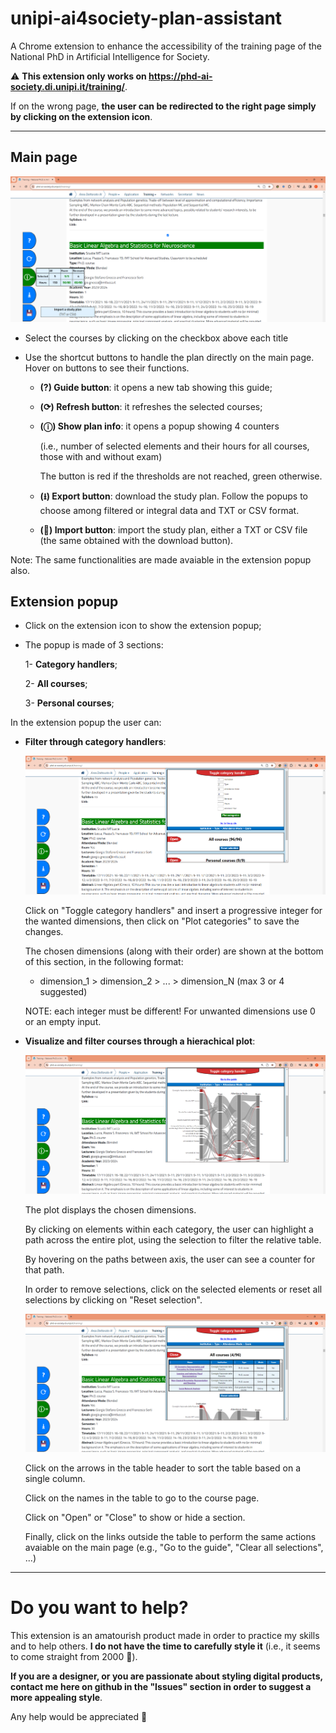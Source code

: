 # unipi-ai4society-plan-assistant

A Chrome extension to enhance the accessibility of the training page of the National PhD in Artificial Intelligence for Society.

:warning:
**This extension only works on https://phd-ai-society.di.unipi.it/training/**.

If on the wrong page, **the user can be redirected to the right page simply by clicking on the extension icon**.
_____
## Main page
![](https://github.com/FrancescoDiCursi/unipi-ai4society-plan-assistant/blob/main/preview%20imgs/img1.png?raw=true)

- Select the courses by clicking on the checkbox above each title
  
- Use the shortcut buttons to handle the plan directly on the main page. Hover on buttons to see their functions.
  
   - **(?) Guide button**: it opens a new tab showing this guide;
     
   - **(⟳) Refresh button**: it refreshes the selected courses;
     
   - **(ⓘ) Show plan info**: it opens a popup showing 4 counters

     (i.e., number of selected elements and their hours for all courses, those with and without exam)

     The button is red if the thresholds are not reached, green otherwise.

  - **(⭳) Export button**: download the study plan. Follow the popups to choose among filtered or integral data and TXT or CSV format.
    
  - **(💾) Import button**: import the study plan, either a TXT or CSV file (the same obtained with the download button).

Note: The same functionalities are made avaiable in the extension popup also.

## Extension popup
- Click on the extension icon to show the extension popup;
  
- The popup is made of 3 sections:
  
  1- **Category handlers**;
  
  2- **All courses**;
  
  3- **Personal courses**;
  
In the extension popup the user can:

  - **Filter through category handlers**:

    ![](https://github.com/FrancescoDiCursi/unipi-ai4society-plan-assistant/blob/main/preview%20imgs/img2.png?raw=true)

    Click on "Toggle category handlers" and insert a progressive integer for the wanted dimensions, then click on "Plot categories" to save the changes.

    The chosen dimensions (along with their order) are shown at the bottom of this section, in the following format:

       - dimension_1 > dimension_2 > ... > dimension_N (max 3 or 4 suggested)
  
    NOTE: each integer must be different! For unwanted dimensions use 0 or an empty input.

  - **Visualize and filter courses through a hierachical plot**:

    ![](https://github.com/FrancescoDiCursi/unipi-ai4society-plan-assistant/blob/main/preview%20imgs/img3.png?raw=true)

    The plot displays the chosen dimensions.

    By clicking on elements within each category, the user can highlight a path across the entire plot, using the selection to filter the relative table.

    By hovering on the paths between axis, the user can see a counter for that path.

    In order to remove selections, click on the selected elements or reset all selections by clicking on "Reset selection".

    ![](https://github.com/FrancescoDiCursi/unipi-ai4society-plan-assistant/blob/main/preview%20imgs/img4.png?raw=true)

    Click on the arrows in the table header to sort the table based on a single column.

    Click on the names in the table to go to the course page.

    Click on "Open" or "Close" to show or hide a section.

    Finally, click on the links outside the table to perform the same actions avaiable on the main page (e.g., "Go to the guide", "Clear all selections", ...) 
      
_____
# Do you want to help?

This extension is an amatourish product made in order to practice my skills and to help others. **I do not have the time to carefully style it** (i.e., it seems to come straight from 2000 🙈).

**If you are a designer, or you are passionate about styling digital products, contact me here on github in the "Issues" section in order to suggest a more appealing style**.

 Any help would be appreciated 🤙
